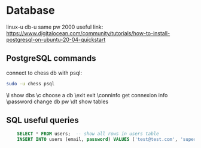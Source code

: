 # Database
linux-u db-u same pw 2000
useful link: https://www.digitalocean.com/community/tutorials/how-to-install-postgresql-on-ubuntu-20-04-quickstart

## PostgreSQL commands 

connect to chess db with psql:
```bash
sudo -u chess psql
```

\l                  show dbs
\c <dbname>         choose a db
\exit               exit
\conninfo           get connexion info
\password <dbname>  change db pw
\dt                 show tables

## SQL useful queries

```sql
    SELECT * FROM users;  -- show all rows in users table
    INSERT INTO users (email, password) VALUES ('test@test.com', 'super-pw');
```
